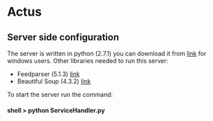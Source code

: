 # Actus
<h2>Server side configuration </h2>
The server is written in python (2.7.1) you can download it from <a href="https://www.python.org/downloads/">link</a> for windows users.
Other libraries needed to run this server:
<ul>
  <li>Feedparser (5.1.3) <a href="https://pypi.python.org/pypi/feedparser">link</a></li>
  <li>Beautiful Soup (4.3.2) <a href="https://pypi.python.org/pypi/beautifulsoup4/4.3.2">link</a></li>
</ul>

To start the server run the command:
<h4> shell > python ServiceHandler.py </h4>


